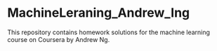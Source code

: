 # MachineLeraning_Andrew_Ing
This repository contains homework solutions for the machine learning course on Coursera by Andrew Ng.
